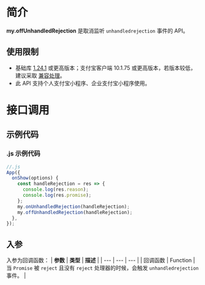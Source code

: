 # 简介

**my.offUnhandledRejection** 是取消监听 `unhandledrejection` 事件的 API。

## 使用限制

- 基础库 [1.24.1](https://opendocs.alipay.com/mini/framework/lib) 或更高版本；支付宝客户端 10.1.75 或更高版本，若版本较低，建议采取 [兼容处理](https://opendocs.alipay.com/mini/framework/compatibility)。
- 此 API 支持个人支付宝小程序、企业支付宝小程序使用。

# 接口调用

## 示例代码

### .js 示例代码

```javascript
//.js
App({
  onShow(options) {
    const handleRejection = res => {
      console.log(res.reason);
      console.log(res.promise);
    };
    my.onUnhandledRejection(handleRejection);
    my.offUnhandledRejection(handleRejection);
  },
});
```

## 入参

入参为回调函数： | **参数** | **类型** | **描述** | | --- | --- | --- | | 回调函数 | Function | 当 `Promise` 被 `reject` 且没有 `reject` 处理器的时候，会触发 `unhandledrejection` 事件。 |
